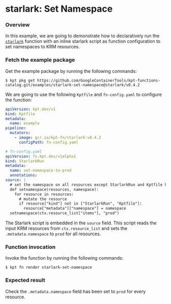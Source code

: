 # starlark: Set Namespace

### Overview

In this example, we are going to demonstrate how to declaratively run the
[`starlark`] function with an inline starlark script as function configuration
to set namespaces to KRM resources.

### Fetch the example package

Get the example package by running the following commands:

```shell
$ kpt pkg get https://github.com/GoogleContainerTools/kpt-functions-catalog.git/examples/starlark-set-namespace@starlark/v0.4.2
```

We are going to use the following `Kptfile` and `fn-config.yaml` to configure
the function:

```yaml
apiVersion: kpt.dev/v1
kind: Kptfile
metadata:
  name: example
pipeline:
  mutators:
    - image: gcr.io/kpt-fn/starlark:v0.4.2
      configPath: fn-config.yaml
```

```yaml
# fn-config.yaml
apiVersion: fn.kpt.dev/v1alpha1
kind: StarlarkRun
metadata:
  name: set-namespace-to-prod
  annotations:
source: |
  # set the namespace on all resources except StarlarkRun and Kptfile kind.
  def setnamespace(resources, namespace):
    for resource in resources:
      # mutate the resource
      if resource["kind"] not in ["StarlarkRun", "Kptfile"]:
        resource["metadata"]["namespace"] = namespace
  setnamespace(ctx.resource_list["items"], "prod")
```

The Starlark script is embedded in the `source` field. This script reads the
input KRM resources from `ctx.resource_list` and sets the `.metadata.namespace`
to `prod` for all resources.

### Function invocation

Invoke the function by running the following commands:

```shell
$ kpt fn render starlark-set-namespace
```

### Expected result

Check the `.metadata.namespace` field has been set to `prod` for every resource.

[`starlark`]: https://catalog.kpt.dev/starlark/v0.4/
